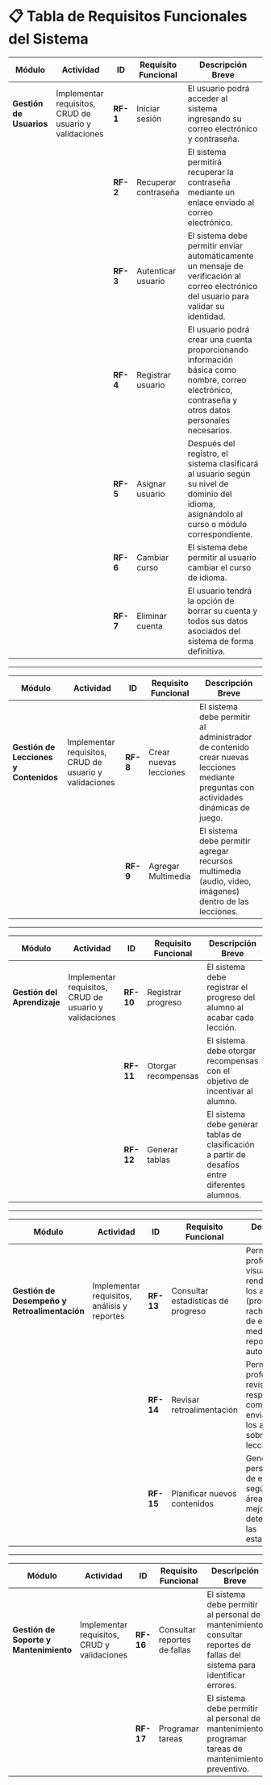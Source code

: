 # 📋 Tabla de Requisitos Funcionales del Sistema

| **Módulo** | **Actividad** | **ID** | **Requisito Funcional** | **Descripción Breve** |
|-------------|----------------|---------|---------------------------|------------------------|
| **Gestión de Usuarios** | Implementar requisitos, CRUD de usuario y validaciones | **RF-1** | Iniciar sesión | El usuario podrá acceder al sistema ingresando su correo electrónico y contraseña. |
|  |  | **RF-2** | Recuperar contraseña | El sistema permitirá recuperar la contraseña mediante un enlace enviado al correo electrónico. |
|  |  | **RF-3** | Autenticar usuario | El sistema debe permitir enviar automáticamente un mensaje de verificación al correo electrónico del usuario para validar su identidad. |
|  |  | **RF-4** | Registrar usuario | El usuario podrá crear una cuenta proporcionando información básica como nombre, correo electrónico, contraseña y otros datos personales necesarios. |
|  |  | **RF-5** | Asignar usuario | Después del registro, el sistema clasificará al usuario según su nivel de dominio del idioma, asignándolo al curso o módulo correspondiente. |
|  |  | **RF-6** | Cambiar curso | El sistema debe permitir al usuario cambiar el curso de idioma. |
|  |  | **RF-7** | Eliminar cuenta | El usuario tendrá la opción de borrar su cuenta y todos sus datos asociados del sistema de forma definitiva. |

---

| **Módulo** | **Actividad** | **ID** | **Requisito Funcional** | **Descripción Breve** |
|-------------|----------------|---------|---------------------------|------------------------|
| **Gestión de Lecciones y Contenidos** | Implementar requisitos, CRUD de usuario y validaciones | **RF-8** | Crear nuevas lecciones | El sistema debe permitir al administrador de contenido crear nuevas lecciones mediante preguntas con actividades dinámicas de juego. |
|  |  | **RF-9** | Agregar Multimedia | El sistema debe permitir agregar recursos multimedia (audio, video, imágenes) dentro de las lecciones. |

---

| **Módulo** | **Actividad** | **ID** | **Requisito Funcional** | **Descripción Breve** |
|-------------|----------------|---------|---------------------------|------------------------|
| **Gestión del Aprendizaje** | Implementar requisitos, CRUD de usuario y validaciones | **RF-10** | Registrar progreso | El sistema debe registrar el progreso del alumno al acabar cada lección. |
|  |  | **RF-11** | Otorgar recompensas | El sistema debe otorgar recompensas con el objetivo de incentivar al alumno. |
|  |  | **RF-12** | Generar tablas | El sistema debe generar tablas de clasificación a partir de desafíos entre diferentes alumnos. |

---

| **Módulo** | **Actividad** | **ID** | **Requisito Funcional** | **Descripción Breve** |
|-------------|----------------|---------|---------------------------|------------------------|
| **Gestión de Desempeño y Retroalimentación** | Implementar requisitos, análisis y reportes | **RF-13** | Consultar estadísticas de progreso | Permite al profesor visualizar el rendimiento de los alumnos (promedio, racha y tiempo de estudio) mediante reportes automáticos. |
|  |  | **RF-14** | Revisar retroalimentación | Permite al profesor revisar y responder comentarios enviados por los alumnos sobre las lecciones. |
|  |  | **RF-15** | Planificar nuevos contenidos | Genera planes personalizados de estudio según las áreas de mejora detectadas en las estadísticas. |

---

| **Módulo** | **Actividad** | **ID** | **Requisito Funcional** | **Descripción Breve** |
|-------------|----------------|---------|---------------------------|------------------------|
| **Gestión de Soporte y Mantenimiento** | Implementar requisitos, CRUD y validaciones | **RF-16** | Consultar reportes de fallas | El sistema debe permitir al personal de mantenimiento consultar reportes de fallas del sistema para identificar errores. |
|  |  | **RF-17** | Programar tareas | El sistema debe permitir al personal de mantenimiento programar tareas de mantenimiento preventivo. |
